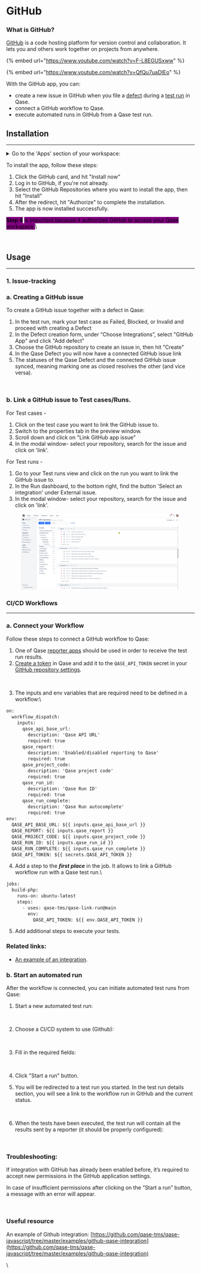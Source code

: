 # GitHub

### What is GitHub?

[GitHub](https://github.com/) is a code hosting platform for version control and collaboration. It lets you and others work together on projects from anywhere.

{% embed url="https://www.youtube.com/watch?v=F-L8EGUSxww" %}

{% embed url="https://www.youtube.com/watch?v=QfQu7uaDIEo" %}

With the GitHub app, you can:

* create a new issue in GitHub when you file a [defect](https://docs.qase.io/general/get-started-with-the-qase-platform/defects) during a [test run](https://docs.qase.io/general/get-started-with-the-qase-platform/create-a-test-run-1) in Qase.
* connect a GitHub workflow to Qase.
* execute automated runs in GitHub from a Qase test run.

## Installation <a href="#h_638b057e77" id="h_638b057e77"></a>

***

<details>

<summary>Go to the 'Apps' section of your workspace:</summary>

[![](https://qase.intercom-attachments-7.com/i/o/597262858/6345d95eecf41310e09a89ff/lqgVeB1yc\_MKiXnQqLagQpFsW9u3hnirPVlcw4vZrjBqx38lYIGVO8RicQgSEePUPN81FjSJy\_Qa9hr7oaBdmz8i1mrkA6BBLsh4Lp2Fj0I4sKUuBlm9MkaKN8EBjg\_kBRoKmhceZrzsukuIs674Y9Oyr1jWdRbDVIs5hCczTLi-LzhMvNME0dfZGA)](https://qase.intercom-attachments-7.com/i/o/597262858/6345d95eecf41310e09a89ff/lqgVeB1yc\_MKiXnQqLagQpFsW9u3hnirPVlcw4vZrjBqx38lYIGVO8RicQgSEePUPN81FjSJy\_Qa9hr7oaBdmz8i1mrkA6BBLsh4Lp2Fj0I4sKUuBlm9MkaKN8EBjg\_kBRoKmhceZrzsukuIs674Y9Oyr1jWdRbDVIs5hCczTLi-LzhMvNME0dfZGA)

</details>

To install the app, follow these steps:

1. Click the GitHub card, and hit "Install now"
2. Log in to GitHub, if you're not already.
3. Select the GitHub Repositories where you want to install the app, then hit "Install"
4. After the redirect, hit "Authorize" to complete the installation.
5. The app is now installed successfully.

<mark style="background-color:purple;">**Step 4**</mark> <mark style="background-color:purple;"></mark><mark style="background-color:purple;">is important because it authorizes GitHub to access your Qase workspace.</mark>\


<figure><img src="https://qase.intercom-attachments-7.com/i/o/597262963/9b1ce15067dd9bbe2dd944b5/fK0dSgk8x9jmI34J847RbL1CmbB2eZa0XI3VGOBQfzLgch1_WI5FVMYU0WbwFArW9Ay-rh1eF26wNnS73NUzUBV8MR4zh9Uv8oBX9uawXe9sPnBqpQ_VXXKbsecmlRQcoBaR9yIAVUXg8F0wpArxnGmiPU_vUbt4tthNdhTMPHwnaeXi6UmwkbHWpw" alt=""><figcaption></figcaption></figure>

## Usage <a href="#h_7b2567480e" id="h_7b2567480e"></a>

***

### 1. Issue-tracking <a href="#h_db20e6b636" id="h_db20e6b636"></a>

### a. Creating a GitHub issue <a href="#h_1278f6a768" id="h_1278f6a768"></a>

To create a GitHub issue together with a defect in Qase:

1. In the test run, mark your test case as Failed, Blocked, or Invalid and proceed with creating a Defect
2. In the Defect creation form, under “Choose Integrations”, select "GitHub App" and click "Add defect"
3. Choose the GitHub repository to create an issue in, then hit "Create"
4. In the Qase Defect you will now have a connected GitHub issue link
5. The statuses of the Qase Defect and the connected GitHub issue synced, meaning marking one as closed resolves the other (and vice versa).

<figure><img src="https://qase.intercom-attachments-7.com/i/o/597263092/e11f0e507d8f9c15a8281cc8/O-FM2DmK-TDZ3HPQrOY7st8Iiw-hmVZXOeJfVPYOCsxKxWxNX9W1lKeYQnadDirByfuPJpEhL9XzELIsw1Wfd98y4Xe0dlao9fWj1I_YqSzTuygg78RX9_Upg-jv9hYbPeD_Z1VQcOG6dxj0inePKsET37J9bwssofpv3gv_RrlmgmSyID20YT_CfA" alt=""><figcaption></figcaption></figure>

### b. Link a GitHub issue to Test cases/Runs. <a href="#h_4711086d55" id="h_4711086d55"></a>

For Test cases -

1. Click on the test case you want to link the GitHub issue to.
2. Switch to the properties tab in the preview window.
3. Scroll down and click on "Link GitHub app issue"
4. In the modal window- select your repository, search for the issue and click on 'link'.

For Test runs -

1. Go to your Test runs view and click on the run you want to link the GitHub issue to.
2. In the Run dashboard, to the bottom right, find the button 'Select an integration' under External issue.
3. In the modal window- select your repository, search for the issue and click on 'link'.

<figure><img src="../../.gitbook/assets/gh3.gif" alt=""><figcaption></figcaption></figure>

### **CI/CD Workflows**

***

### a. Connect your Workflow <a href="#h_4ddff38ee0" id="h_4ddff38ee0"></a>

Follow these steps to connect a GitHub workflow to Qase:

1. One of Qase [reporter apps](https://help.qase.io/en/collections/3564516-apps#reporters) should be used in order to receive the test run results.
2. [Create a token](https://help.qase.io/en/collections/3564516-apps#reporters) in Qase and add it to the `QASE_API_TOKEN` secret in your [GitHub repository settings](https://docs.github.com/en/actions/security-guides/encrypted-secrets#creating-encrypted-secrets-for-a-repository).



<figure><img src="https://downloads.intercomcdn.com/i/o/686415821/6a017b8cffd368b175928f12/Untitled+(1).png" alt=""><figcaption></figcaption></figure>

3. The inputs and env variables that are required need to be defined in a workflow:\


```
on:
  workflow_dispatch:
    inputs:
      qase_api_base_url:
        description: 'Qase API URL'
        required: true
      qase_report:
        description: 'Enabled/disabled reporting to Qase'
        required: true
      qase_project_code:
        description: 'Qase project code'
        required: true
      qase_run_id:
        description: 'Qase Run ID'
        required: true
      qase_run_complete:
        description: 'Qase Run autocomplete'
        required: true
env:
  QASE_API_BASE_URL: ${{ inputs.qase_api_base_url }}
  QASE_REPORT: ${{ inputs.qase_report }}
  QASE_PROJECT_CODE: ${{ inputs.qase_project_code }}
  QASE_RUN_ID: ${{ inputs.qase_run_id }}
  QASE_RUN_COMPLETE: ${{ inputs.qase_run_complete }}
  QASE_API_TOKEN: ${{ secrets.QASE_API_TOKEN }}
```

4. Add a step to the _**first place**_ in the job. It allows to link a GitHub workflow run with a Qase test run.\


```
jobs:
  build-php:
    runs-on: ubuntu-latest
    steps:
      - uses: qase-tms/qase-link-run@main
        env:
          QASE_API_TOKEN: ${{ env.QASE_API_TOKEN }}
```

5. Add additional steps to execute your tests.

### Related links: <a href="#h_fa83966911" id="h_fa83966911"></a>

* [An example of an integration](https://github.com/qase-tms/qase-javascript/tree/master/examples/github-qase-integration).

### b. Start an automated run <a href="#h_243d154c96" id="h_243d154c96"></a>

After the workflow is connected, you can initiate automated test runs from Qase:

1.  Start a new automated test run:



    <figure><img src="https://downloads.intercomcdn.com/i/o/686417783/f1ed2ade17bda74fdd94e8ce/Untitled+(2).png" alt=""><figcaption></figcaption></figure>
2.  Choose a CI/CD system to use (Github):



    <figure><img src="https://downloads.intercomcdn.com/i/o/686418072/1882d85fa68a2a67509062f8/Untitled+(3).png" alt=""><figcaption></figcaption></figure>
3.  Fill in the required fields:



    <figure><img src="https://downloads.intercomcdn.com/i/o/686418234/87e54a03cc218ea37b7bfecf/Untitled+(4).png" alt=""><figcaption></figcaption></figure>
4. Click "Start a run" button.
5.  You will be redirected to a test run you started. In the test run details section, you will see a link to the workflow run in GitHub and the current status.



    <figure><img src="https://downloads.intercomcdn.com/i/o/686418577/a39c6e87fbe8a37c7f10e383/Untitled+(5).png" alt=""><figcaption></figcaption></figure>
6.  When the tests have been executed, the test run will contain all the results sent by a reporter (it should be properly configured):



    <figure><img src="https://downloads.intercomcdn.com/i/o/686418932/9c8fe859543d42e402f4b44d/Untitled+(6).png" alt=""><figcaption></figcaption></figure>

### Troubleshooting: <a href="#h_d58df6962e" id="h_d58df6962e"></a>

If integration with GitHub has already been enabled before, it’s required to accept new permissions in the GitHub application settings.

In case of insufficient permissions after clicking on the “Start a run” button, a message with an error will appear.

<figure><img src="https://downloads.intercomcdn.com/i/o/686421060/896eaedb391fe7e3c4a673b4/Untitled+(7).png" alt=""><figcaption></figcaption></figure>

### Useful resource <a href="#h_cdd81132bc" id="h_cdd81132bc"></a>

An example of Github integration: [https://github.com/qase-tms/qase-javascript/tree/master/examples/github-qase-integration](https://github.com/qase-tms/qase-javascript/tree/master/examples/github-qase-integration)

\
